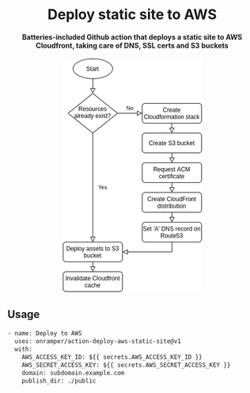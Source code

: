 <h1 align="center">
  Deploy static site to AWS
  <br>
</h1>

<h4 align="center">Batteries-included Github action that deploys a static site to AWS Cloudfront, taking care of DNS, SSL certs and S3 buckets</h4>

<p align="center">
  <img src="./images/flowchart.png">
</p>

## Usage
```
- name: Deploy to AWS
  uses: onramper/action-deploy-aws-static-site@v1
  with:
    AWS_ACCESS_KEY_ID: ${{ secrets.AWS_ACCESS_KEY_ID }}
    AWS_SECRET_ACCESS_KEY: ${{ secrets.AWS_SECRET_ACCESS_KEY }}
    domain: subdomain.example.com
    publish_dir: ./public
```
